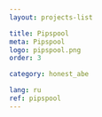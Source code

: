 ```yaml
---
layout: projects-list

title: Pipspool
meta: Pipspool
logo: pipspool.png
order: 3

category: honest_abe

lang: ru
ref: pipspool
---
```

